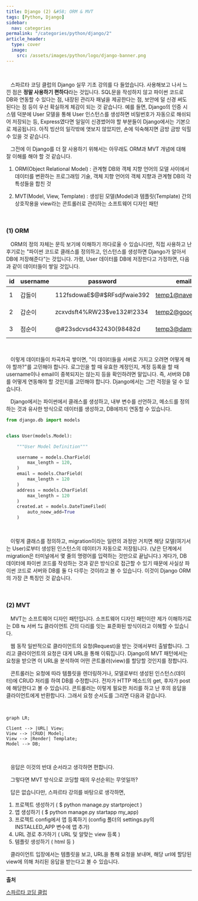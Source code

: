 ```yaml
---
title: Django (2) &#58; ORM & MVT
tags: [Python, Django]
sidebar:
  nav: categories
permalink: "/categories/python/django/2"
article_header:
  type: cover
  image:
    src: /assets/images/python/logo/django-banner.png
---
```


<!--more-->

<br/>

&nbsp;&nbsp; 스파르타 코딩 클럽의 Django 실무 기초 강의를 다 들었습니다. 사용해보고 나서 느낀 점은 **정말 사용하기 편하다**라는 것입니다. SQL문을 작성하지 않고 파이썬 코드로 DB와 연동할 수 있다는 점, 내장된 관리자 패널을 제공한다는 점, 보안에 덜 신경 써도 된다는 점 등이 우선 확실하게 체감이 되는 것 같습니다. 예를 들면, Django의 인증 시스템 덕분에 User 모델을 통해 User 인스턴스를 생성하면 비밀번호가 자동으로 해쉬되어 저장되는 등, Express였다면 일일이 신경썼어야 할 부분들이 Django에서는 기본으로 제공됩니다. 아직 빙산의 일각밖에 엿보지 않았지만, 손에 익숙해지면 금방 금방 익힐 수 있을 것 같습니다.

&nbsp;&nbsp; 그전에 이 Django를 더 잘 사용하기 위해서는 아무래도 ORM과 MVT 개념에 대해 잘 이해를 해야 할 것 같습니다.

1. ORM(Object Relational Model) : 관계형 DB와 객체 지향 언어의 모델 사이에서 데이터를 변환하는 프로그래밍 기술, 객체 지향 언어의 객체 지향과 관계형 DB의 각 특성들을 합친 것

2. MVT(Model, View, Template) : 생성된 모델(Model)과 템플릿(Template) 간의 상호작용을 view라는 콘트롤러로 관리하는 소프트웨어 디자인 패턴

<br/>

### (1) ORM

&nbsp;&nbsp; ORM의 정의 자체는 문득 보기에 이해하기 까다로울 수 있습니다만, 직접 사용하고 난 후기로는 "파이썬 코드로 클래스를 정의하고, 인스턴스를 생성하면 Django가 알아서 DB에 저장해준다"는 것입니다. 가령, User 데이터를 DB에 저장한다고 가정하면, 다음과 같이 데이터들이 쌓일 것입니다.

| id  | username | password                    | email            | address              |
| --- | -------- | --------------------------- | ---------------- | -------------------- |
| 1   | 갑돌이   | 112fsdowaE$@#$RFsdjfwaie392 | temp1@naver.com  | somewhere in seoul   |
| 2   | 갑순이   | zcxvdsft4%RW23$ve132#!2334  | temp2@google.com | somewhere in daejeon |
| 3   | 점순이   | @#23sdcvsd$432430(9848%$2d  | temp3@damu.net   | somewhere in busan   |

<br/>

&nbsp;&nbsp; 이렇게 데이터들이 차곡차곡 쌓이면, "이 데이터들을 서버로 가지고 오려면 어떻게 해야 할까?"를 고민해야 합니다. 로그인을 할 때 유효한 계정인지, 계정 등록을 할 때 username이나 email이 중복되지는 않는지 등을 확인하려면 말입니다. 즉, 서버와 DB를 어떻게 연동해야 할 것인지를 고민해야 합니다. Django에서는 그런 걱정을 덜 수 있습니다.

&nbsp;&nbsp; Django에서는 파이썬에서 클래스를 생성하고, 내부 변수를 선언하고, 메소드를 정의하는 것과 유사한 방식으로 데이터를 생성하고, DB에까지 연동할 수 있습니다.

```python
from django.db import models


class User(models.Model):

    """User Model Definition"""

    username = models.CharField(
        max_length = 120,
    )
    email = models.CharField(
        max_length = 120
    )
    address = models.CharField(
        max_length = 120
    )
    created.at = models.DateTimeFiled(
        auto_noew_add=True
    )
```

<br/>

&nbsp;&nbsp; 이렇게 클래스를 정의하고, migration이라는 일련의 과정만 거치면 해당 모델(여기서는 User)로부터 생성된 인스턴스의 데이터가 자동으로 저장됩니다. (낮은 단계에서 migration은 터미널에서 몇 줄의 명령어를 입력하는 것만으로 끝납니다.) 게다가, DB 데이터에 파이썬 코드를 작성하는 것과 같은 방식으로 접근할 수 있기 때문에 사실상 파이썬 코드로 서버와 DB를 둘 다 다루는 것이라고 볼 수 있습니다. 이것이 Django ORM의 가장 큰 특징인 것 같습니다.

<br/>

### (2) MVT

&nbsp;&nbsp; MVT는 소프트웨어 디자인 패턴입니다. 소프트웨어 디자인 패턴이란 제가 이해하기로는 DB ⇆ 서버 ⇆ 클라이언트 간의 다리를 잇는 표준화된 방식이라고 이해할 수 있습니다.

&nbsp;&nbsp; 웹 동작 일반적으로 클라이언트의 요청(Request)을 받는 것에서부터 출발합니다. 그리고 클라이언트의 요청은 대게 URL을 통해 이뤄집니다. Django의 MVT 패턴에서는 요청을 받으면 이 URL을 분석하여 어떤 콘트롤러(view)를 할당할 것인지를 정합니다.

&nbsp;&nbsp; 콘트롤러는 요청에 따라 템플릿을 렌더링하거나, 모델로부터 생성된 인스턴스(데이터)에 CRUD 처리를 하여 DB를 수정합니다. 전자가 HTTP 메소드의 get, 후자가 post에 해당한다고 볼 수 있습니다. 콘트롤러는 이렇게 필요한 처리를 하고 난 후의 응답을 클라이언트에게 반환합니다. 그래서 요청 순서도를 그리면 다음과 같습니다.

<br/>

```mermaid
graph LR;

Client --> |URL| View;
View --> |CRUD| Model;
View --> |Render| Template;
Model --> DB;
```

<br/>

&nbsp;&nbsp; 응답은 이것의 반대 순서라고 생각하면 편합니다.

&nbsp;&nbsp; 그렇다면 MVT 방식으로 코딩할 때의 우선순위는 무엇일까?

&nbsp;&nbsp; 답은 없습니다만, 스파르타 강의를 바탕으로 생각하면,

1. 프로젝트 생성하기 ( $ python manage.py startproject )
2. 앱 생성하기 ( $ python manage.py startapp my_app)
3. 프로젝트 config에서 앱 등록하기 (config 폴더의 settings.py의 INSTALLED_APP 변수에 앱 추가)
4. URL 경로 추가하기 ( URL 및 알맞는 view 등록 )
5. 템플릿 생성하기 ( html 등 )

&nbsp;&nbsp; 클라이언트 입장에서는 템플릿을 보고, URL을 통해 요청을 보내며, 해당 url에 할당된 view에 의해 처리된 응답을 받는다고 볼 수 있습니다.

---

**출처**

[스파르타 코딩 클럽](https://spartacodingclub.kr/)
